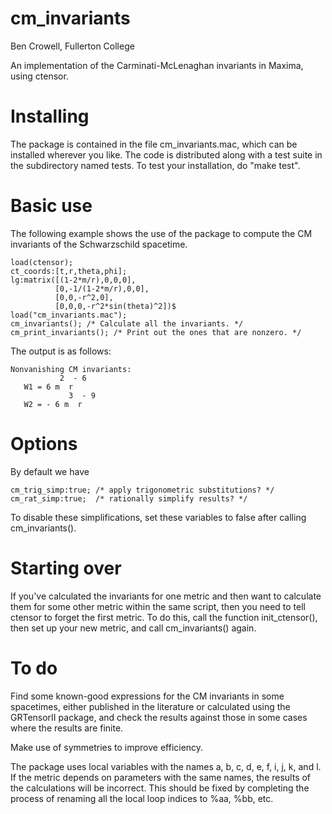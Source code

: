 cm_invariants
=============

Ben Crowell, Fullerton College

An implementation of the Carminati-McLenaghan invariants in
Maxima, using ctensor.

Installing
==========

The package is contained in the file cm_invariants.mac, which
can be installed wherever you like. The code is distributed along
with a test suite in the subdirectory named tests. To test your
installation, do "make test".

Basic use
=========
The following example shows the use of the package to compute the CM
invariants of the Schwarzschild spacetime.

    load(ctensor);
    ct_coords:[t,r,theta,phi];
    lg:matrix([(1-2*m/r),0,0,0],
              [0,-1/(1-2*m/r),0,0],
              [0,0,-r^2,0],
              [0,0,0,-r^2*sin(theta)^2])$
    load("cm_invariants.mac");
    cm_invariants(); /* Calculate all the invariants. */
    cm_print_invariants(); /* Print out the ones that are nonzero. */

The output is as follows:

    Nonvanishing CM invariants: 
               2  - 6
       W1 = 6 m  r    
                 3  - 9
       W2 = - 6 m  r    

Options
=======
By default we have

    cm_trig_simp:true; /* apply trigonometric substitutions? */
    cm_rat_simp:true;  /* rationally simplify results? */

To disable these simplifications, set these variables to false after calling cm_invariants().

Starting over
=============
If you've calculated the invariants for one metric and then want to calculate them
for some other metric within the same script, then you need to tell ctensor to forget
the first metric. To do this, call the function init_ctensor(), then set up your
new metric, and call cm_invariants() again.

To do
=====
Find some known-good expressions for the CM invariants in some spacetimes,
either published in the literature or
calculated using the GRTensorII package, and check the results against those in some cases
where the results are finite.

Make use of symmetries to improve efficiency.

The package uses local variables with the names a, b, c, d, e, f, i, j, k, and l.
If the metric depends on parameters with the same names, the results of the calculations
will be incorrect. This should be fixed by completing the process of renaming all the local
loop indices to %aa, %bb, etc.
